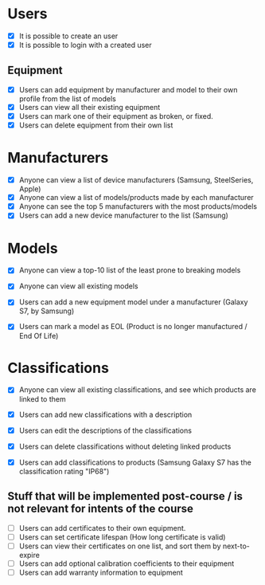 
# Users
- [x] It is possible to create an user
- [x] It is possible to login with a created user

## Equipment
- [x] Users can add equipment by manufacturer and model to their own profile from the list of models
- [x] Users can view all their existing equipment 
- [x] Users can mark one of their equipment as broken, or fixed.
- [x] Users can delete equipment from their own list

# Manufacturers
- [x] Anyone can view a list of device manufacturers (Samsung, SteelSeries, Apple)
- [x] Anyone can view a list of models/products made by each manufacturer
- [x] Anyone can see the top 5 manufacturers with the most products/models
- [x] Users can add a new device manufacturer to the list (Samsung)

# Models
- [x] Anyone can view a top-10 list of the least prone to breaking models
- [x] Anyone can view all existing models
- [x] Users can add a new equipment model under a manufacturer (Galaxy S7, by Samsung)
- [x] Users can mark a model as EOL (Product is no longer manufactured / End Of Life)


# Classifications
- [x] Anyone can view all existing classifications, and see which products are linked to them
- [x] Users can add new classifications with a description
- [x] Users can edit the descriptions of the classifications
- [x] Users can delete classifications without deleting linked products
- [x] Users can add classifications to products (Samsung Galaxy S7 has the classification rating "IP68")


## Stuff that will be implemented post-course / is not relevant for intents of the course
- [ ] Users can add certificates to their own equipment.
- [ ] Users can set certificate lifespan (How long certificate is valid)
- [ ] Users can view their certificates on one list, and sort them by next-to-expire
- [ ] Users can add optional calibration coefficients to their equipment
- [ ] Users can add warranty information to equipment
